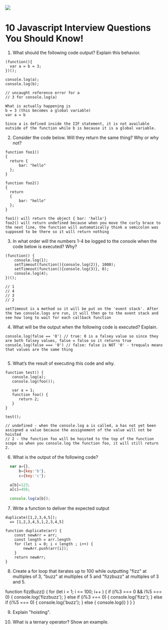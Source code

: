 
![](https://network.napco.com/target-marketing/wp-content/uploads/sites/3/2016/02/job_inteview_funny.jpg)
# 10 Javascript Interview Questions You Should Know!


1) What should the following code output? Explain this behavior.

```
(function(){
  var a = b = 3;
})();

console.log(a);
console.log(b);

// uncaught reference error for a
// 3 for console.log(a)

What is actually happening is 
b = 3 (this becomes a global variable)
var a = b

Since a is defined inside the IIF statement, it is not available outside of the function while b is because it is a global variable.
```

2) Consider the code below. Will they return the same thing? Why or why not?

```
function foo1()
{
  return {
      bar: "hello"
  };
}

function foo2()
{
  return
  {
      bar: "hello"
  };
}

foo1() will return the object { bar: 'hello'}
foo2() will return undefined because when you move the curly brace to the next line, the function will automatically think a semicolon was supposed to be there so it will return nothing
```

3) In what order will the numbers 1-4 be logged to the console when the code below is executed? Why?
```
(function() {
    console.log(1);
    setTimeout(function(){console.log(2)}, 1000);
    setTimeout(function(){console.log(3)}, 0);
    console.log(4);
})();

// 1
// 4
// 3
// 2

setTimeout is a method so it will be put on the 'event stack'. After the two console.logs are run, it will then go to the event stack and see how long to wait for each callback function
```

4) What will be the output when the following code is executed? Explain.
```
console.log(false == '0') // true: 0 is a falsey value so since they are both falsey values, false = false so it returns true
console.log(false === '0') // false: false is NOT '0' - trequals means that values are the same thing


```

5) What’s the result of executing this code and why.
```
function test() {
   console.log(a);
   console.log(foo());

   var a = 1;
   function foo() {
      return 2;
   }
}

test();

// undefined - when the console.log a is called, a has not yet been assigned a value because the assignement of the value will not be hoisted
// 2 - the function foo will be hoisted to the top of the function scope so when you console.log the function foo, it will still return 2. 
```

6) What is the output of the following code?
```javascript
  var a={},
      b={key:'b'},
      c={key:'c'};

  a[b]=123;
  a[c]=456;

  console.log(a[b]);
```


7) Write a function to deliver the expected output
```
duplicate([1,2,3,4,5]);
  => [1,2,3,4,5,1,2,3,4,5]

function duplicate(arr) {
    const newArr = arr;
    const length = arr.length
    for (let i = 0; i < length ; i++) {
        newArr.push(arr[i]);
    }
    return newArr;
}
```

8) Create a for loop that iterates up to 100 while outputting "fizz" at multiples of 3, "buzz" at multiples of 5 and "fizzbuzz" at multiples of 3 and 5.

function fizzBuzz() {
    for (let i = 1; i <= 100; i++ ) {
        if (i%3 === 0 && i%5 === 0) {
            console.log('fizzbuzz');
        } else if (i%3 === 0) {
            console.log('fizz');
        } else if (i%5 === 0) {
            console.log('buzz');
        } else {
            console.log(i)
        }
    }
}

9) Explain "hoisting".

10) What is a ternary operator? Show an example.
